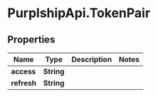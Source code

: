 # PurplshipApi.TokenPair

## Properties

Name | Type | Description | Notes
------------ | ------------- | ------------- | -------------
**access** | **String** |  | 
**refresh** | **String** |  | 


